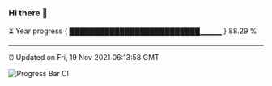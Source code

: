 ### Hi there 👋

⏳ Year progress { ██████████████████████████▁▁▁▁ } 88.29 %

---

⏰ Updated on Fri, 19 Nov 2021 06:13:58 GMT

![Progress Bar CI](https://github.com/liununu/liununu/workflows/Progress%20Bar%20CI/badge.svg)
